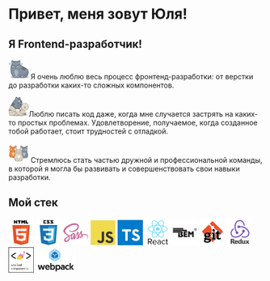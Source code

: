 # Привет, меня зовут Юля!
## Я Frontend-разработчик!


<img src='src/cat_purr.png' width='40px'> Я очень люблю весь процесс фронтенд-разработки: от верстки до разработки каких-то сложных компонентов.

<img src='src/cat_paper.png' width='40px'>Люблю писать код даже, когда мне случается застрять на каких-то простых проблемах. Удовлетворение, получаемое, когда созданное тобой работает, стоит трудностей с отладкой.

<img src='src/GIF-white bg/kittens.gif' width='40px'> Стремлюсь стать частью дружной и профессиональной команды, в которой я могла бы развивать и совершенствовать свои навыки разработки.

## Мой стек

<img src='src/icons/html5.svg' width='50px'>
<img src='src/icons/css3.svg' width='50px'>
<img src='src/icons/sass.svg' width='50px'>
<img src='src/icons/javascript.svg' width='50px'>
<img src='src/icons/ts.png' width='50px'>
<img src='src/icons/react.png' width='50px'>
<img src='src/icons/bem-logo-logo-icon-png-svg.png' width='50px'>
<img src='src/icons/git.png' width='50px'>
<img src='src/icons/redux.png' width='50px'>
<img src='src/icons/styled components.png' width='50px'>
<img src='src/icons/webpack.png' width='80px'>










<!--
**JuliaMatsievich/JuliaMatsievich** is a ✨ _special_ ✨ repository because its `README.md` (this file) appears on your GitHub profile.

Here are some ideas to get you started:

- 🔭 I’m currently working on ...
- 🌱 I’m currently learning ...
- 👯 I’m looking to collaborate on ...
- 🤔 I’m looking for help with ...
- 💬 Ask me about ...
- 📫 How to reach me: ...
- 😄 Pronouns: ...
- ⚡ Fun fact: ...
-->
